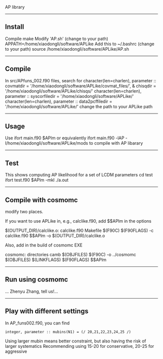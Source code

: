 
AP library

-----------------
Install
-----------------

Compile 
	make
Modify 'AP.sh' (change to your path)
	APPATH=/home/xiaodongli/software/APLike
Add this to ~/.bashrc (change to your path)
	source /home/xiaodongli/software/APLike/AP.sh

-----------------
Compile
-----------------

In src/APfuns_002.f90 files, search for 
  	character(len=charlen), parameter :: covmatdir = '/home/xiaodongli/software/APLike/covmat_files/', &
	    chisqdir = '/home/xiaodongli/software/APLike/chisqs/'
	character(len=charlen), parameter :: syscorfiledir = '/home/xiaodongli/software/APLike/'
	character(len=charlen), parameter :: data2pcffiledir = '/home/xiaodongli/software/APLike/'
change the path to your APLike path

-----------------
Usage
-----------------

Use 
	ifort main.f90 $APlm 
or equivalently
	ifort main.f90 -lAP -I/home/xiaodongli/software/APLike/mods
to compile with AP libarary




-----------------
Test
-----------------

This shows computing AP likelihood for a set of LCDM parameters
	cd test
	ifort test.f90 $APlm -mkl
	./a.out


	

	
-----------------
Compile with cosmomc
-----------------

modify two places.

If you want to use APLike in, e.g., calclike.f90, add $$APlm in the options

$(OUTPUT_DIR)/calclike.o: calclike.f90 Makefile
        $(F90C) $(F90FLAGS) -c calclike.f90 $$APlm -o $(OUTPUT_DIR)/calclike.o


Also, add in the build of cosmomc EXE

cosmomc: directories camb $(OBJFILES)
        $(F90C) -o ../cosmomc $(OBJFILES) $(LINKFLAGS) $(F90FLAGS)  $$APlm


-----------------
Run using cosmomc
-----------------
... Zhenyu Zhang, tell us!...


-----------------
Play with different settings
-----------------
In AP_funs002.f90, you can find

	integer, parameter :: mubins(N1) = (/ 20,21,22,23,24,25 /)

Using larger mubin means better constraint, but also having the risk of larger systematics
Recommending using 15-20 for conservative, 20-25 for aggressive
